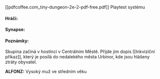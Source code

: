 [[pdfcoffee.com_tiny-dungeon-2e-2-pdf-free.pdf]]
Playtest systému

#### Hráči:


#### Synapse:

#### Poznámky:
Skupina začíná v hostinci v Centrálním Městě. Přijde jim dopis [[Inkviziční příkaz]], který je posílá do nedalekého města Urbinor, kde jsou hlášeny ztráty obyvatel.

**ALFONZ:** Vysoký muž ve středním věku